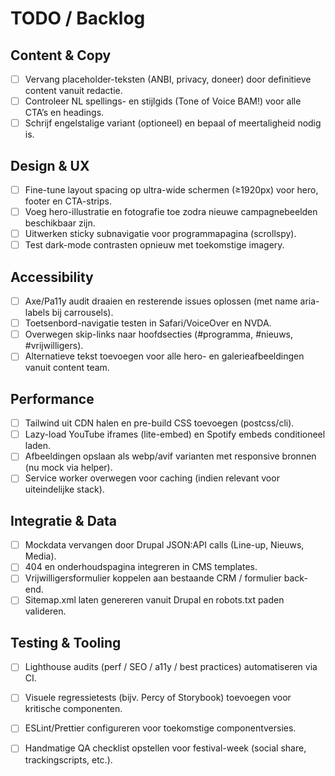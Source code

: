 # TODO / Backlog

## Content & Copy
- [ ] Vervang placeholder-teksten (ANBI, privacy, doneer) door definitieve content vanuit redactie.  
- [ ] Controleer NL spellings- en stijlgids (Tone of Voice BAM!) voor alle CTA’s en headings.  
- [ ] Schrijf engelstalige variant (optioneel) en bepaal of meertaligheid nodig is.

## Design & UX
- [ ] Fine-tune layout spacing op ultra-wide schermen (≥1920px) voor hero, footer en CTA-strips.  
- [ ] Voeg hero-illustratie en fotografie toe zodra nieuwe campagnebeelden beschikbaar zijn.  
- [ ] Uitwerken sticky subnavigatie voor programmapagina (scrollspy).  
- [ ] Test dark-mode contrasten opnieuw met toekomstige imagery.

## Accessibility
- [ ] Axe/Pa11y audit draaien en resterende issues oplossen (met name aria-labels bij carrousels).  
- [ ] Toetsenbord-navigatie testen in Safari/VoiceOver en NVDA.  
- [ ] Overwegen skip-links naar hoofdsecties (#programma, #nieuws, #vrijwilligers).  
- [ ] Alternatieve tekst toevoegen voor alle hero- en galerieafbeeldingen vanuit content team.

## Performance
- [ ] Tailwind uit CDN halen en pre-build CSS toevoegen (postcss/cli).  
- [ ] Lazy-load YouTube iframes (lite-embed) en Spotify embeds conditioneel laden.  
- [ ] Afbeeldingen opslaan als webp/avif varianten met responsive bronnen (nu mock via helper).  
- [ ] Service worker overwegen voor caching (indien relevant voor uiteindelijke stack).

## Integratie & Data
- [ ] Mockdata vervangen door Drupal JSON:API calls (Line-up, Nieuws, Media).  
- [ ] 404 en onderhoudspagina integreren in CMS templates.  
- [ ] Vrijwilligersformulier koppelen aan bestaande CRM / formulier back-end.  
- [ ] Sitemap.xml laten genereren vanuit Drupal en robots.txt paden valideren.

## Testing & Tooling
- [ ] Lighthouse audits (perf / SEO / a11y / best practices) automatiseren via CI.  
- [ ] Visuele regressietests (bijv. Percy of Storybook) toevoegen voor kritische componenten.  
- [ ] ESLint/Prettier configureren voor toekomstige componentversies.  
- [ ] Handmatige QA checklist opstellen voor festival-week (social share, trackingscripts, etc.).

